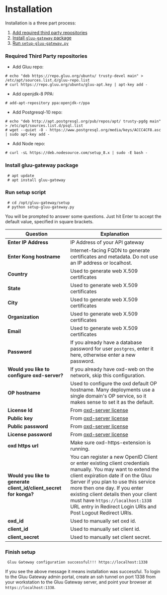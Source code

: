 # Installation

Installation is a three part process:

1. [Add required third party repositories](#required-third-party-repositories)
2. [Install `gluu-gateway` package](#install-gluu-gateway-package)
3. [Run `setup-gluu-gateway.py`](#run-setup-script)

### Required Third Party repositories

* Add Gluu repo:

```
# echo "deb https://repo.gluu.org/ubuntu/ trusty-devel main" > /etc/apt/sources.list.d/gluu-repo.list
# curl https://repo.gluu.org/ubuntu/gluu-apt.key | apt-key add -
```

* Add openjdk-8 PPA:

```
# add-apt-repository ppa:openjdk-r/ppa
```

* Add Postgresql-10 repo:

```
# echo "deb http://apt.postgresql.org/pub/repos/apt/ trusty-pgdg main" > /etc/apt/sources.list.d/psql.list
# wget --quiet -O - https://www.postgresql.org/media/keys/ACCC4CF8.asc | sudo apt-key add -
```

* Add Node repo:

```
# curl -sL https://deb.nodesource.com/setup_8.x | sudo -E bash -
```

### Install gluu-gateway package

```
 # apt update
 # apt install gluu-gateway
```


### Run setup script

```
 # cd /opt/gluu-gateway/setup
 # python setup-gluu-gateway.py
```

You will be prompted to answer some questions. Just hit Enter to accept the
default value, specified in square brackets.

| **Question** | **Explanation** |
|----------|-------------|
| **Enter IP Address** | IP Address of your API gateway  |
| **Enter Kong hostname** | Internet-facing FQDN to generate certificates and metadata. Do not use an IP address or localhost. |
| **Country** | Used to generate web X.509 certificates |
| **State** | Used to generate web X.509 certificates |
| **City** | Used to generate web X.509 certificates |
| **Organization** | Used to generate web X.509 certificates |
| **Email** | Used to generate web X.509 certificates |
| **Password** | If you already have a database password for user `postgres`, enter it here, otherwise enter a new password. |
| **Would you like to configure oxd-server?** | If you already have oxd-web on the network, skip this configuration. |
| **OP hostname** | Used to configure the oxd default OP hostname. Many deployments use a single domain's OP service, so it makes sense to set it as the default. |
| **License Id** | From [oxd-server license](https://oxd.gluu.org/) |
| **Public key** | From [oxd-server license](https://oxd.gluu.org/) |
| **Public password** | From [oxd-server license](https://oxd.gluu.org/) |
| **License password** | From [oxd-server license](https://oxd.gluu.org/) |
| **oxd https url** | Make sure oxd-https-extension is running. |
| **Would you like to generate client_id/client_secret for konga?** | You can register a new OpenID Client or enter existing client credentials manually. You may want to extend the client expiration date if on the Gluu Server if you plan to use this service more then one day. If you enter existing client details then your client must have `https://localhost:1338` URL entry in Redirect Login URIs and Post Logout Redirect URIs. |
| **oxd_id** | Used to manually set oxd id. |
| **client_id** | Used to manually set client id. |
| **client_secret** | Used to manually set client secret. |

### Finish setup

```
 Gluu Gateway configuration successful!!! https://localhost:1338
```

If you see the above message it means installation was successful. To login
to the Gluu Gateway admin portal, create an ssh tunnel on port 1338 from your
workstation to the Gluu Gateway server, and point your browser at
`https://localhost:1338`.
